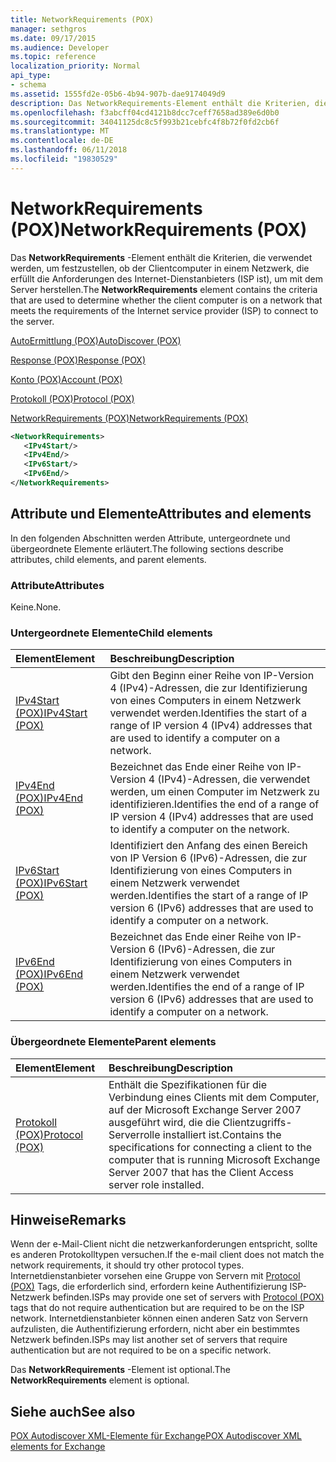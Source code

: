 ```yaml
---
title: NetworkRequirements (POX)
manager: sethgros
ms.date: 09/17/2015
ms.audience: Developer
ms.topic: reference
localization_priority: Normal
api_type:
- schema
ms.assetid: 1555fd2e-05b6-4b94-907b-dae9174049d9
description: Das NetworkRequirements-Element enthält die Kriterien, die verwendet werden, um festzustellen, ob der Clientcomputer in einem Netzwerk, die erfüllt die Anforderungen des Internet-Dienstanbieters (ISP ist), um mit dem Server herstellen.
ms.openlocfilehash: f3abcff04cd4121b8dcc7ceff7658ad389e6d0b0
ms.sourcegitcommit: 34041125dc8c5f993b21cebfc4f8b72f0fd2cb6f
ms.translationtype: MT
ms.contentlocale: de-DE
ms.lasthandoff: 06/11/2018
ms.locfileid: "19830529"
---
```

# <a name="networkrequirements-pox"></a><span data-ttu-id="25284-103">NetworkRequirements (POX)</span><span class="sxs-lookup"><span data-stu-id="25284-103">NetworkRequirements (POX)</span></span>

<span data-ttu-id="25284-104">Das **NetworkRequirements** -Element enthält die Kriterien, die verwendet werden, um festzustellen, ob der Clientcomputer in einem Netzwerk, die erfüllt die Anforderungen des Internet-Dienstanbieters (ISP ist), um mit dem Server herstellen.</span><span class="sxs-lookup"><span data-stu-id="25284-104">The **NetworkRequirements** element contains the criteria that are used to determine whether the client computer is on a network that meets the requirements of the Internet service provider (ISP) to connect to the server.</span></span> 
  
[<span data-ttu-id="25284-105">AutoErmittlung (POX)</span><span class="sxs-lookup"><span data-stu-id="25284-105">AutoDiscover (POX)</span></span>](autodiscover-pox.md)
  
[<span data-ttu-id="25284-106">Response (POX)</span><span class="sxs-lookup"><span data-stu-id="25284-106">Response (POX)</span></span>](response-pox.md)
  
[<span data-ttu-id="25284-107">Konto (POX)</span><span class="sxs-lookup"><span data-stu-id="25284-107">Account (POX)</span></span>](account-pox.md)
  
[<span data-ttu-id="25284-108">Protokoll (POX)</span><span class="sxs-lookup"><span data-stu-id="25284-108">Protocol (POX)</span></span>](protocol-pox.md)
  
[<span data-ttu-id="25284-109">NetworkRequirements (POX)</span><span class="sxs-lookup"><span data-stu-id="25284-109">NetworkRequirements (POX)</span></span>](networkrequirements-pox.md)
  
```xml
<NetworkRequirements>
   <IPv4Start/>
   <IPv4End/>
   <IPv6Start/>
   <IPv6End/>
</NetworkRequirements>
```

## <a name="attributes-and-elements"></a><span data-ttu-id="25284-110">Attribute und Elemente</span><span class="sxs-lookup"><span data-stu-id="25284-110">Attributes and elements</span></span>

<span data-ttu-id="25284-111">In den folgenden Abschnitten werden Attribute, untergeordnete und übergeordnete Elemente erläutert.</span><span class="sxs-lookup"><span data-stu-id="25284-111">The following sections describe attributes, child elements, and parent elements.</span></span>
  
### <a name="attributes"></a><span data-ttu-id="25284-112">Attribute</span><span class="sxs-lookup"><span data-stu-id="25284-112">Attributes</span></span>

<span data-ttu-id="25284-113">Keine.</span><span class="sxs-lookup"><span data-stu-id="25284-113">None.</span></span>
  
### <a name="child-elements"></a><span data-ttu-id="25284-114">Untergeordnete Elemente</span><span class="sxs-lookup"><span data-stu-id="25284-114">Child elements</span></span>

|<span data-ttu-id="25284-115">**Element**</span><span class="sxs-lookup"><span data-stu-id="25284-115">**Element**</span></span>|<span data-ttu-id="25284-116">**Beschreibung**</span><span class="sxs-lookup"><span data-stu-id="25284-116">**Description**</span></span>|
|:-----|:-----|
|[<span data-ttu-id="25284-117">IPv4Start (POX)</span><span class="sxs-lookup"><span data-stu-id="25284-117">IPv4Start (POX)</span></span>](ipv4start-pox.md) <br/> |<span data-ttu-id="25284-118">Gibt den Beginn einer Reihe von IP-Version 4 (IPv4)-Adressen, die zur Identifizierung von eines Computers in einem Netzwerk verwendet werden.</span><span class="sxs-lookup"><span data-stu-id="25284-118">Identifies the start of a range of IP version 4 (IPv4) addresses that are used to identify a computer on a network.</span></span>  <br/> |
|[<span data-ttu-id="25284-119">IPv4End (POX)</span><span class="sxs-lookup"><span data-stu-id="25284-119">IPv4End (POX)</span></span>](ipv4end-pox.md) <br/> |<span data-ttu-id="25284-120">Bezeichnet das Ende einer Reihe von IP-Version 4 (IPv4)-Adressen, die verwendet werden, um einen Computer im Netzwerk zu identifizieren.</span><span class="sxs-lookup"><span data-stu-id="25284-120">Identifies the end of a range of IP version 4 (IPv4) addresses that are used to identify a computer on the network.</span></span>  <br/> |
|[<span data-ttu-id="25284-121">IPv6Start (POX)</span><span class="sxs-lookup"><span data-stu-id="25284-121">IPv6Start (POX)</span></span>](ipv6start-pox.md) <br/> |<span data-ttu-id="25284-122">Identifiziert den Anfang des einen Bereich von IP Version 6 (IPv6)-Adressen, die zur Identifizierung von eines Computers in einem Netzwerk verwendet werden.</span><span class="sxs-lookup"><span data-stu-id="25284-122">Identifies the start of a range of IP version 6 (IPv6) addresses that are used to identify a computer on a network.</span></span>  <br/> |
|[<span data-ttu-id="25284-123">IPv6End (POX)</span><span class="sxs-lookup"><span data-stu-id="25284-123">IPv6End (POX)</span></span>](ipv6end-pox.md) <br/> |<span data-ttu-id="25284-124">Bezeichnet das Ende einer Reihe von IP-Version 6 (IPv6)-Adressen, die zur Identifizierung von eines Computers in einem Netzwerk verwendet werden.</span><span class="sxs-lookup"><span data-stu-id="25284-124">Identifies the end of a range of IP version 6 (IPv6) addresses that are used to identify a computer on a network.</span></span>  <br/> |
   
### <a name="parent-elements"></a><span data-ttu-id="25284-125">Übergeordnete Elemente</span><span class="sxs-lookup"><span data-stu-id="25284-125">Parent elements</span></span>

|<span data-ttu-id="25284-126">**Element**</span><span class="sxs-lookup"><span data-stu-id="25284-126">**Element**</span></span>|<span data-ttu-id="25284-127">**Beschreibung**</span><span class="sxs-lookup"><span data-stu-id="25284-127">**Description**</span></span>|
|:-----|:-----|
|[<span data-ttu-id="25284-128">Protokoll (POX)</span><span class="sxs-lookup"><span data-stu-id="25284-128">Protocol (POX)</span></span>](protocol-pox.md) <br/> |<span data-ttu-id="25284-129">Enthält die Spezifikationen für die Verbindung eines Clients mit dem Computer, auf der Microsoft Exchange Server 2007 ausgeführt wird, die die Clientzugriffs-Serverrolle installiert ist.</span><span class="sxs-lookup"><span data-stu-id="25284-129">Contains the specifications for connecting a client to the computer that is running Microsoft Exchange Server 2007 that has the Client Access server role installed.</span></span>  <br/> |
   
## <a name="remarks"></a><span data-ttu-id="25284-130">Hinweise</span><span class="sxs-lookup"><span data-stu-id="25284-130">Remarks</span></span>

<span data-ttu-id="25284-131">Wenn der e-Mail-Client nicht die netzwerkanforderungen entspricht, sollte es anderen Protokolltypen versuchen.</span><span class="sxs-lookup"><span data-stu-id="25284-131">If the e-mail client does not match the network requirements, it should try other protocol types.</span></span> <span data-ttu-id="25284-132">Internetdienstanbieter vorsehen eine Gruppe von Servern mit [Protocol (POX)](protocol-pox.md) Tags, die erforderlich sind, erfordern keine Authentifizierung ISP-Netzwerk befinden.</span><span class="sxs-lookup"><span data-stu-id="25284-132">ISPs may provide one set of servers with [Protocol (POX)](protocol-pox.md) tags that do not require authentication but are required to be on the ISP network.</span></span> <span data-ttu-id="25284-133">Internetdienstanbieter können einen anderen Satz von Servern aufzulisten, die Authentifizierung erfordern, nicht aber ein bestimmtes Netzwerk befinden.</span><span class="sxs-lookup"><span data-stu-id="25284-133">ISPs may list another set of servers that require authentication but are not required to be on a specific network.</span></span> 
  
<span data-ttu-id="25284-134">Das **NetworkRequirements** -Element ist optional.</span><span class="sxs-lookup"><span data-stu-id="25284-134">The **NetworkRequirements** element is optional.</span></span> 
  
## <a name="see-also"></a><span data-ttu-id="25284-135">Siehe auch</span><span class="sxs-lookup"><span data-stu-id="25284-135">See also</span></span>



[<span data-ttu-id="25284-136">POX Autodiscover XML-Elemente für Exchange</span><span class="sxs-lookup"><span data-stu-id="25284-136">POX Autodiscover XML elements for Exchange</span></span>](pox-autodiscover-xml-elements-for-exchange.md)

